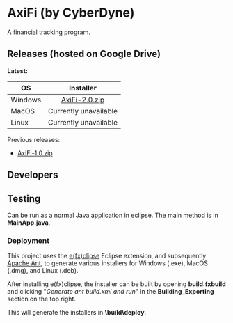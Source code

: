 # AxiFi (by CyberDyne)

A financial tracking program.

## Releases (hosted on Google Drive)
**Latest:**

| OS        | Installer           |
| ------------- |:-------------:|
| Windows      | [AxiFi-2.0.zip](https://drive.google.com/open?id=1MHzVKAiryHxDi8eB_-bNzcYz0DtjRryp) |
| MacOS      | Currently unavailable      |
| Linux | Currently unavailable       |

Previous releases:
- [AxiFi-1.0.zip](https://drive.google.com/open?id=1SFM7bqRWnBe22p3wkULdCDlvGpXPU--p)

## Developers

## Testing
Can be run as a normal Java application in eclipse. The main method is in **MainApp.java**.

### Deployment
This project uses the  [e(fx)clipse](https://www.eclipse.org/efxclipse/index.html) Eclipse extension, and subsequently [Apache Ant](https://ant.apache.org/), to generate various installers for Windows (.exe), MacOS (.dmg), and Linux (.deb).

After installing e(fx)clipse, the installer can be built by opening **build.fxbuild** and clicking "_Generate ant build.xml and run_" in the **Building_Exporting** section on the top right.

This will generate the installers in **\build\deploy**.
